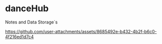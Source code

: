 # danceHub
Notes and Data Storage`s


https://github.com/user-attachments/assets/8685492e-b432-4b2f-b6c0-4f216ed1d7c4

